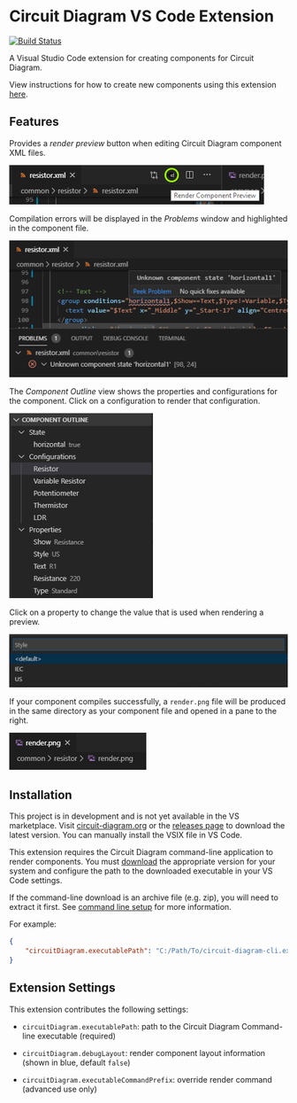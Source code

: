 # Circuit Diagram VS Code Extension

[![Build Status](https://travis-ci.org/circuitdiagram/circuitdiagram-vscode.svg?branch=master)](https://travis-ci.org/circuitdiagram/circuitdiagram-vscode)

A Visual Studio Code extension for creating components for Circuit Diagram.

View instructions for how to create new components using this extension
[here](https://componenteditor.com/help/).

## Features

Provides a _render preview_ button when editing Circuit Diagram component XML files.

![Render Preview Button](readme-assets/render-preview-button.png)

Compilation errors will be displayed in the _Problems_ window and highlighted in the
component file.

![Problems](readme-assets/problems.png)

The _Component Outline_ view shows the properties and configurations for the component.
Click on a configuration to render that configuration.

![Component Outline](readme-assets/component-outline.png)

Click on a property to change the value that is used when rendering a preview.

![Set Property](readme-assets/set-property.png)

If your component compiles successfully, a `render.png` file will be produced in the same
directory as your component file and opened in a pane to the right.

![render.png](readme-assets/render.png)

## Installation

This project is in development and is not yet available in the VS marketplace. Visit
[circuit-diagram.org](http://www.circuit-diagram.org/downloads) or the
[releases page](https://github.com/circuitdiagram/circuitdiagram-vscode/releases) to
download the latest version. You can manually install the VSIX file in VS Code.

This extension requires the Circuit Diagram command-line application to render
components. You must [download](http://www.circuit-diagram.org/downloads) the appropriate
version for your system and configure the path to the downloaded executable in your VS
Code settings.

If the command-line download is an archive file (e.g. zip), you will need to extract it first. See [command line setup](https://www.circuit-diagram.org/help/command-line) for more information.

For example:

```json
{
    "circuitDiagram.executablePath": "C:/Path/To/circuit-diagram-cli.exe"
}
```

## Extension Settings

This extension contributes the following settings:

* `circuitDiagram.executablePath`: path to the Circuit Diagram Command-line executable (required)

* `circuitDiagram.debugLayout`: render component layout information (shown in blue, default `false`)

* `circuitDiagram.executableCommandPrefix`: override render command (advanced use only)
